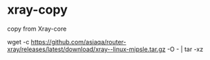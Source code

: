 # xray-copy
copy from Xray-core

wget -c https://github.com/asiaqa/router-xray/releases/latest/download/xray--linux-mipsle.tar.gz -O - | tar -xz
